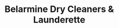 ---
title: "Belarmine Dry Cleaners & Launderette"
url: /dublin/belarmine-dry-cleaners-und-launderette/
shop: Leerstehend
---